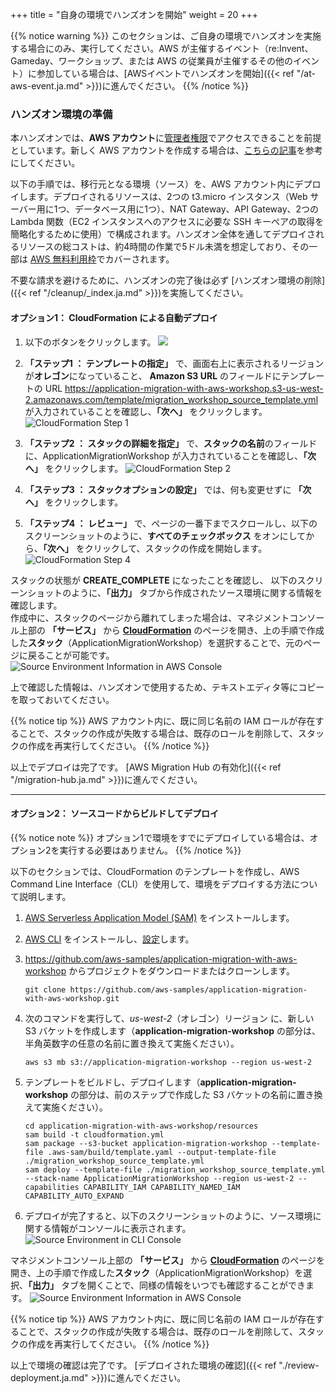 +++
title = "自身の環境でハンズオンを開始"
weight = 20
+++

{{% notice warning %}}
このセクションは、ご自身の環境でハンズオンを実施する場合にのみ、実行してください。AWS が主催するイベント（re:Invent、Gameday、ワークショップ、または AWS の従業員が主催するその他のイベント）に参加している場合は、[AWSイベントでハンズオンを開始]({{< ref "/at-aws-event.ja.md" >}})に進んでください。
{{% /notice %}}

### ハンズオン環境の準備

本ハンズオンでは、**AWS アカウント**に<a href="https://docs.aws.amazon.com/IAM/latest/UserGuide/getting-started_create-admin-group.html" target="_blank">管理者権限</a>でアクセスできることを前提としています。新しく AWS アカウントを作成する場合は、<a href="https://aws.amazon.com/premiumsupport/knowledge-center/create-and-activate-aws-account/" target="_blank">こちらの記事</a>を参考にしてください。

以下の手順では、移行元となる環境（ソース）を、AWS アカウント内にデプロイします。デプロイされるリソースは、2つの t3.micro インスタンス（Web サーバー用に1つ、データベース用に1つ）、NAT Gateway、API Gateway、2つの Lambda 関数（EC2 インスタンスへのアクセスに必要な SSH キーペアの取得を簡略化するために使用）で構成されます。ハンズオン全体を通してデプロイされるリソースの総コストは、約4時間の作業で5ドル未満を想定しており、その一部は <a href="https://aws.amazon.com/free/" target="_blank">AWS 無料利用枠</a>でカバーされます。

不要な請求を避けるために、ハンズオンの完了後は必ず [ハンズオン環境の削除]({{< ref "/cleanup/_index.ja.md" >}})を実施してください。

#### オプション1： CloudFormation による自動デプロイ

1. 以下のボタンをクリックします。 <a href="https://console.aws.amazon.com/cloudformation/home?region=us-west-2#/stacks/new?stackName=ApplicationMigrationWorkshop&templateURL=https://application-migration-with-aws-workshop.s3-us-west-2.amazonaws.com/template/migration_workshop_source_template.yml" target="_blank"><img src="https://application-migration-with-aws-workshop.s3-us-west-2.amazonaws.com/static/cloudformation-launch-stack.png"></a>

2. **「ステップ1 ： テンプレートの指定」** で、画面右上に表示されるリージョンが**オレゴン**になっていること、
**Amazon S3 URL** のフィールドにテンプレートの URL https://application-migration-with-aws-workshop.s3-us-west-2.amazonaws.com/template/migration_workshop_source_template.yml が入力されていることを確認し、**「次へ」** をクリックします。
![CloudFormation Step 1](/intro/cloudformation-step1.ja.png)

3. **「ステップ2 ： スタックの詳細を指定」** で、**スタックの名前**のフィールドに、ApplicationMigrationWorkshop が入力されていることを確認し、**「次へ」** をクリックします。
![CloudFormation Step 2](/intro/cloudformation-step2.ja.png)

4. **「ステップ3 ： スタックオプションの設定」** では、何も変更せずに **「次へ」** をクリックします。

5. **「ステップ4 ： レビュー」** で、ページの一番下までスクロールし、以下のスクリーンショットのように、**すべてのチェックボックス** をオンにしてから、**「次へ」** をクリックして、スタックの作成を開始します。
![CloudFormation Step 4](/intro/cloudformation-step4.ja.png)

スタックの状態が **CREATE_COMPLETE** になったことを確認し、
以下のスクリーンショットのように、**「出力」** タブから作成されたソース環境に関する情報を確認します。  
作成中に、スタックのページから離れてしまった場合は、マネジメントコンソール上部の **「サービス」** から **<a href="https://console.aws.amazon.com/cloudformation/home?region=us-west-2" target="_blank">CloudFormation</a>** のページを開き、上の手順で作成した**スタック**（ApplicationMigrationWorkshop）を選択することで、元のページに戻ることが可能です。
![Source Environment Information in AWS Console](/intro/self-service-env-awsconsole-info.ja.png)

上で確認した情報は、ハンズオンで使用するため、テキストエディタ等にコピーを取っておいてください。

{{% notice tip %}}
AWS アカウント内に、既に同じ名前の IAM ロールが存在することで、スタックの作成が失敗する場合は、既存のロールを削除して、スタックの作成を再実行してください。
{{% /notice %}}

以上でデプロイは完了です。 [AWS Migration Hub の有効化]({{< ref "/migration-hub.ja.md" >}})に進んでください。

---

#### オプション2： ソースコードからビルドしてデプロイ

{{% notice note %}}
オプション1で環境をすでにデプロイしている場合は、オプション2を実行する必要はありません。
{{% /notice %}}

以下のセクションでは、CloudFormation のテンプレートを作成し、AWS Command Line Interface（CLI）を使用して、環境をデプロイする方法について説明します。

1. <a href="https://docs.aws.amazon.com/serverless-application-model/latest/developerguide/serverless-sam-cli-install.html" target="_blank">AWS Serverless Application Model (SAM)</a> をインストールします。

2. <a href="https://docs.aws.amazon.com/cli/latest/userguide/cli-chap-install.html" target="_blank">AWS CLI</a> をインストールし、<a href="https://docs.aws.amazon.com/cli/latest/userguide/cli-chap-configure.html" target="_blank">設定</a>します。

3. <a href="https://github.com/aws-samples/application-migration-with-aws-workshop" target="_blank">https://github.com/aws-samples/application-migration-with-aws-workshop</a> からプロジェクトをダウンロードまたはクローンします。
   ```
   git clone https://github.com/aws-samples/application-migration-with-aws-workshop.git
   ```  

4. 次のコマンドを実行して、*us-west-2*（オレゴン）リージョン に、新しい S3 バケットを作成します（**application-migration-workshop** の部分は、半角英数字の任意の名前に置き換えて実施ください）。
   ```
   aws s3 mb s3://application-migration-workshop --region us-west-2
   ```  

5. テンプレートをビルドし、デプロイします（**application-migration-workshop** の部分は、前のステップで作成した S3 バケットの名前に置き換えて実施ください）。
   ```
   cd application-migration-with-aws-workshop/resources
   sam build -t cloudformation.yml  
   sam package --s3-bucket application-migration-workshop --template-file .aws-sam/build/template.yaml --output-template-file ./migration_workshop_source_template.yml  
   sam deploy --template-file ./migration_workshop_source_template.yml --stack-name ApplicationMigrationWorkshop --region us-west-2 --capabilities CAPABILITY_IAM CAPABILITY_NAMED_IAM CAPABILITY_AUTO_EXPAND  
   ```

6. デプロイが完了すると、以下のスクリーンショットのように、ソース環境に関する情報がコンソールに表示されます。
![Source Environment in CLI Console](/intro/self-service-env-cli-info.ja.png)

マネジメントコンソール上部の **「サービス」** から **<a href="https://console.aws.amazon.com/cloudformation/home?region=us-west-2" target="_blank">CloudFormation</a>** のページを開き、上の手順で作成した**スタック**（ApplicationMigrationWorkshop）を選択、**「出力」** タブを開くことで、同様の情報をいつでも確認することができます。
![Source Environment Information in AWS Console](/intro/self-service-env-awsconsole-info.ja.png)

{{% notice tip %}}
AWS アカウント内に、既に同じ名前の IAM ロールが存在することで、スタックの作成が失敗する場合は、既存のロールを削除して、スタックの作成を再実行してください。
{{% /notice %}}

以上で環境の確認は完了です。 [デプロイされた環境の確認]({{< ref "./review-deployment.ja.md" >}})に進んでください。